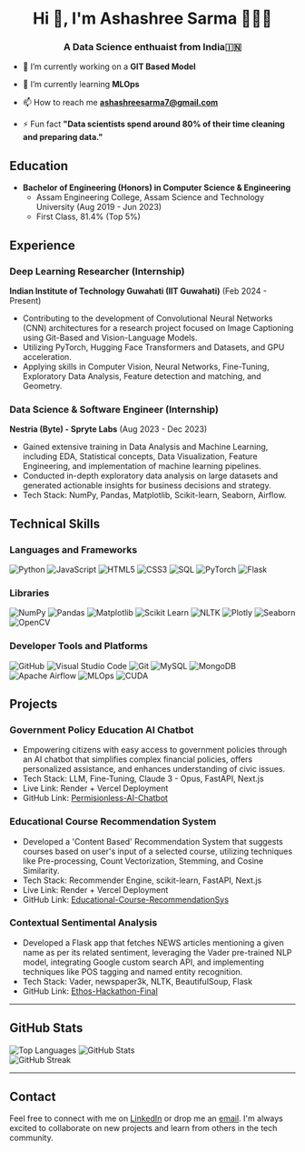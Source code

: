 <h1 align="center">Hi 👋, I'm Ashashree Sarma 👩🏻‍💻 </h1>
<h3 align="center">A Data Science enthuaist from India🇮🇳</h3>





- 🔭 I’m currently working on a **GIT Based Model**

- 🌱 I’m currently learning **MLOps**



- 📫 How to reach me **ashashreesarma7@gmail.com**

- ⚡ Fun fact **"Data scientists spend around 80% of their time cleaning and preparing data."**



## Education

- **Bachelor of Engineering (Honors) in Computer Science & Engineering**
  - Assam Engineering College, Assam Science and Technology University (Aug 2019 - Jun 2023)
  - First Class, 81.4% (Top 5%)

## Experience

### Deep Learning Researcher (Internship)
**Indian Institute of Technology Guwahati (IIT Guwahati)** (Feb 2024 - Present)

- Contributing to the development of Convolutional Neural Networks (CNN) architectures for a research project focused on Image Captioning using Git-Based and Vision-Language Models.
- Utilizing PyTorch, Hugging Face Transformers and Datasets, and GPU acceleration.
- Applying skills in Computer Vision, Neural Networks, Fine-Tuning, Exploratory Data Analysis, Feature detection and matching, and Geometry.

### Data Science & Software Engineer (Internship)
**Nestria (Byte) - Spryte Labs** (Aug 2023 - Dec 2023)

- Gained extensive training in Data Analysis and Machine Learning, including EDA, Statistical concepts, Data Visualization, Feature Engineering, and implementation of machine learning pipelines.
- Conducted in-depth exploratory data analysis on large datasets and generated actionable insights for business decisions and strategy.
- Tech Stack: NumPy, Pandas, Matplotlib, Scikit-learn, Seaborn, Airflow.

## Technical Skills

### Languages and Frameworks
<p>
  <img src="https://img.shields.io/badge/-Python-3776AB?style=flat-square&logo=Python&logoColor=white" alt="Python">
  <img src="https://img.shields.io/badge/-JavaScript-F7DF1E?style=flat-square&logo=JavaScript&logoColor=black" alt="JavaScript">
  <img src="https://img.shields.io/badge/-HTML5-E34F26?style=flat-square&logo=HTML5&logoColor=white" alt="HTML5">
  <img src="https://img.shields.io/badge/-CSS3-1572B6?style=flat-square&logo=CSS3&logoColor=white" alt="CSS3">
  <img src="https://img.shields.io/badge/-SQL-4479A1?style=flat-square&logo=MySQL&logoColor=white" alt="SQL">
  <img src="https://img.shields.io/badge/-PyTorch-EE4C2C?style=flat-square&logo=PyTorch&logoColor=white" alt="PyTorch">
  <img src="https://img.shields.io/badge/-Flask-000000?style=flat-square&logo=Flask&logoColor=white" alt="Flask">
</p>

### Libraries
<p>
  <img src="https://img.shields.io/badge/-NumPy-013243?style=flat-square&logo=NumPy&logoColor=white" alt="NumPy">
  <img src="https://img.shields.io/badge/-Pandas-150458?style=flat-square&logo=Pandas&logoColor=white" alt="Pandas">
  <img src="https://img.shields.io/badge/-Matplotlib-FF9C34?style=flat-square&logo=Matplotlib&logoColor=white" alt="Matplotlib">
  <img src="https://img.shields.io/badge/-Scikit&#32;Learn-F7931E?style=flat-square&logo=scikit-learn&logoColor=white" alt="Scikit Learn">
  <img src="https://img.shields.io/badge/-NLTK-3776AB?style=flat-square&logo=NLTK&logoColor=white" alt="NLTK">
  <img src="https://img.shields.io/badge/-Plotly-3F4F75?style=flat-square&logo=Plotly&logoColor=white" alt="Plotly">
  <img src="https://img.shields.io/badge/-Seaborn-3776AB?style=flat-square&logo=Seaborn&logoColor=white" alt="Seaborn">
  <img src="https://img.shields.io/badge/-OpenCV-5C3EE8?style=flat-square&logo=OpenCV&logoColor=white" alt="OpenCV">
</p>

### Developer Tools and Platforms
<p>
  <img src="https://img.shields.io/badge/-GitHub-181717?style=flat-square&logo=GitHub&logoColor=white" alt="GitHub">
  <img src="https://img.shields.io/badge/-VSCode-007ACC?style=flat-square&logo=Visual%20Studio%20Code&logoColor=white" alt="Visual Studio Code">
  <img src="https://img.shields.io/badge/-Git-F05032?style=flat-square&logo=Git&logoColor=white" alt="Git">
  <img src="https://img.shields.io/badge/-MySQL-4479A1?style=flat-square&logo=MySQL&logoColor=white" alt="MySQL">
  <img src="https://img.shields.io/badge/-MongoDB-47A248?style=flat-square&logo=MongoDB&logoColor=white" alt="MongoDB">
  <img src="https://img.shields.io/badge/-Apache&#32;Airflow-017CEE?style=flat-square&logo=Apache%20Airflow&logoColor=white" alt="Apache Airflow">
  <img src="https://img.shields.io/badge/-MLOps-FF6F00?style=flat-square&logo=MLOps&logoColor=white" alt="MLOps">
  <img src="https://img.shields.io/badge/-CUDA-76B900?style=flat-square&logo=NVIDIA&logoColor=white" alt="CUDA">
</p>

## Projects

### Government Policy Education AI Chatbot
- Empowering citizens with easy access to government policies through an AI chatbot that simplifies complex financial policies, offers personalized assistance, and enhances understanding of civic issues.
- Tech Stack: LLM, Fine-Tuning, Claude 3 - Opus, FastAPI, Next.js
- Live Link: Render + Vercel Deployment
- GitHub Link: [Permisionless-AI-Chatbot](https://github.com/your-repo/Permisionless-AI-Chatbot)

### Educational Course Recommendation System
- Developed a 'Content Based' Recommendation System that suggests courses based on user's input of a selected course, utilizing techniques like Pre-processing, Count Vectorization, Stemming, and Cosine Similarity.
- Tech Stack: Recommender Engine, scikit-learn, FastAPI, Next.js
- Live Link: Render + Vercel Deployment
- GitHub Link: [Educational-Course-RecommendationSys](https://github.com/your-repo/Educational-Course-RecommendationSys)

### Contextual Sentimental Analysis
- Developed a Flask app that fetches NEWS articles mentioning a given name as per its related sentiment, leveraging the Vader pre-trained NLP model, integrating Google custom search API, and implementing techniques like POS tagging and named entity recognition.
- Tech Stack: Vader, newspaper3k, NLTK, BeautifulSoup, Flask
- GitHub Link: [Ethos-Hackathon-Final](https://github.com/your-repo/Ethos-Hackathon-Final)



 <hr/>

 <h2>GitHub Stats</h2>

 <div>
   <img src="https://github-readme-stats.vercel.app/api/top-langs?username=ashashree2000&show_icons=true&locale=en&layout=compact" alt="Top Languages"/>
   <img src="https://github-readme-stats.vercel.app/api?username=ashashree2000&show_icons=true&locale=en" alt="GitHub Stats"/>
 </div>

 <div>
   <img src="https://github-readme-streak-stats.herokuapp.com/?user=ashashree2000&" alt="GitHub Streak"/>
 </div>

 <hr/>

 <h2>Contact</h2>

 <p>Feel free to connect with me on <a href="https://www.linkedin.com/in/ashashree17321/">LinkedIn</a> or drop me an <a href="mailto:ashashreesarma7@gmail.com">email</a>. I'm always excited to collaborate on new projects and learn from others in the tech community.</p>
 </div>
